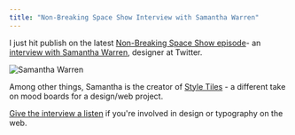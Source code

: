 ```yaml
---
title: "Non-Breaking Space Show Interview with Samantha Warren"
---
```

<p>I just hit publish on the latest <a href="http://nonbreakingspace.tv/">Non-Breaking Space Show episode</a>- an <a href="http://nonbreakingspace.tv/samantha-warren/">interview with Samantha Warren</a>, designer at Twitter.</p>
<p><img src="https://chrisenns.com/wp-content/uploads/2012/07/Samantha-Warren.jpg" alt="Samantha Warren" title="Samantha Warren" class="aligncenter size-full wp-image-20553" /></p>
<p>Among other things, Samantha is the creator of <a href="http://styletil.es/">Style Tiles</a> - a different take on mood boards for a design/web project.</p>
<p><a href="http://nonbreakingspace.tv/samantha-warren/">Give the interview a listen</a> if you're involved in design or typography on the web.</p>
